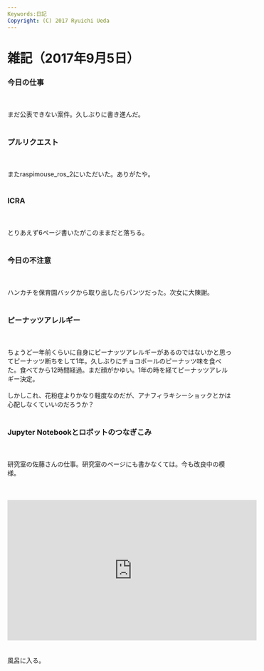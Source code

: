 ```yaml
---
Keywords:日記
Copyright: (C) 2017 Ryuichi Ueda
---
```


# 雑記（2017年9月5日）
<h3>今日の仕事</h3><br />
<br />
まだ公表できない案件。久しぶりに書き進んだ。<br />
<br />
<h3>プルリクエスト</h3><br />
<br />
またraspimouse_ros_2にいただいた。ありがたや。<br />
<br />
<h3>ICRA</h3><br />
<br />
とりあえず6ページ書いたがこのままだと落ちる。<br />
<br />
<h3>今日の不注意</h3><br />
<br />
ハンカチを保育園バックから取り出したらパンツだった。次女に大陳謝。<br />
<br />
<h3>ピーナッツアレルギー</h3><br />
<br />
ちょうど一年前くらいに自身にピーナッツアレルギーがあるのではないかと思ってピーナッツ断ちをして1年。久しぶりにチョコボールのピーナッツ味を食べた。食べてから12時間経過。まだ顔がかゆい。1年の時を経てピーナッツアレルギー決定。<br />
<br />
しかしこれ、花粉症よりかなり軽度なのだが、アナフィラキシーショックとかは心配しなくていいのだろうか？<br />
<br />
<h3>Jupyter Notebookとロボットのつなぎこみ</h3><br />
<br />
研究室の佐藤さんの仕事。研究室のページにも書かなくては。今も改良中の模様。<br />
<br />
<br />
<br />
<iframe width="560" height="315" src="https://www.youtube.com/embed/KiiLwgnJNnQ" frameborder="0" allowfullscreen></iframe><br />
<br />
<br />
風呂に入る。
